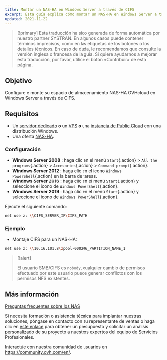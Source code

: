 ```yaml
---
title: Montar un NAS-HA en Windows Server a través de CIFS
excerpt: Esta guía explica cómo montar un NAS-HA en Windows Server a través de CIFS.
updated: 2021-11-22
---
```


> [!primary]
> Esta traducción ha sido generada de forma automática por nuestro partner SYSTRAN. En algunos casos puede contener términos imprecisos, como en las etiquetas de los botones o los detalles técnicos. En caso de duda, le recomendamos que consulte la versión inglesa o francesa de la guía. Si quiere ayudarnos a mejorar esta traducción, por favor, utilice el botón «Contribuir» de esta página.
>


## Objetivo

Configure e monte su espacio de almacenamiento NAS-HA OVHcloud en Windows Server a través de CIFS.

## Requisitos

- Un [servidor dedicado](https://www.ovhcloud.com/es-es/bare-metal/) **o** un [VPS](https://www.ovhcloud.com/es-es/vps/) **o** una [instancia de Public Cloud](https://www.ovhcloud.com/es-es/public-cloud/) con una distribución Windows.
- Una oferta [NAS-HA](https://www.ovh.es/nas/).

### Configuración

- **Windows Server 2008** : haga clic en el menú `Start`{.action} > `All the programs`{.action} > `Accesories`{.action} > `Command prompt`{.action}.
- **Windows Server 2012** : haga clic en el icono `Windows PowerShell`{.action} en la barra de tareas.
- **Windows Server 2016** : haga clic en el menú `Start`{.action} y seleccione el icono de `Windows PowerShell`{.action}.
- **Windows Server 2019** : haga clic en el menú `Start`{.action} y seleccione el icono de `Windows PowerShell`{.action}.

Ejecute el siguiente comando:

```bash
net use z: \\CIFS_SERVER_IP\CIFS_PATH
```

### Ejemplo

- Montaje CIFS para un NAS-HA:

```bash
net use z: \\10.16.101.8\zpool-000206_PARTITION_NAME_1
```

> [!alert]
>
> El usuario SMB/CIFS es `nobody`, cualquier cambio de permisos efectuado por este usuario puede generar conflictos con los permisos NFS existentes.
> 

## Más información

[Preguntas frecuentes sobre los NAS](/pages/storage_and_backup/file_storage/ha_nas/nas_faq)

Si necesita formación o asistencia técnica para implantar nuestras soluciones, póngase en contacto con su representante de ventas o haga clic en [este enlace](https://www.ovhcloud.com/es-es/professional-services/) para obtener un presupuesto y solicitar un análisis personalizado de su proyecto a nuestros expertos del equipo de Servicios Profesionales.

Interactúe con nuestra comunidad de usuarios en <https://community.ovh.com/en/>.

